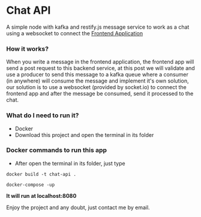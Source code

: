 # Chat API
A simple node with kafka and restify.js message service to work as a chat using a websocket to connect the [Frontend Application](https://github.com/EddieSCJ/chat-frontend)

### How it works?
When you write a message in the frontend application, the frontend app will send a post request to this backend service, at this post we will validate and use a producer to send this message to a kafka queue where a consumer (in anywhere) will consume the message and implement it's own solution, our solution is to use a websocket (provided by socket.io) to connect the frontend app and after the message be consumed, send it processed to the chat.

### What do I need to run it?
* Docker 
* Download this project and open the terminal in its folder

### Docker commands to run this app 
* After open the terminal in its folder, just type
```
docker build -t chat-api .
```
```
docker-compose -up
```

**It will run at localhost:8080**

Enjoy the project and any doubt, just contact me by email.
